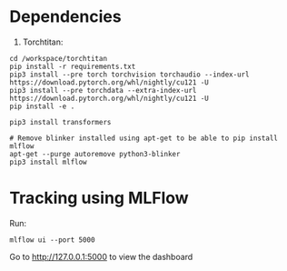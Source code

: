 # Dependencies
1. Torchtitan:
```
cd /workspace/torchtitan
pip install -r requirements.txt
pip3 install --pre torch torchvision torchaudio --index-url https://download.pytorch.org/whl/nightly/cu121 -U
pip3 install --pre torchdata --extra-index-url https://download.pytorch.org/whl/nightly/cu121 -U
pip install -e .

pip3 install transformers

# Remove blinker installed using apt-get to be able to pip install mlflow
apt-get --purge autoremove python3-blinker
pip3 install mlflow
```

# Tracking using MLFlow
Run: 
```
mlflow ui --port 5000
```
Go to http://127.0.0.1:5000 to view the dashboard
